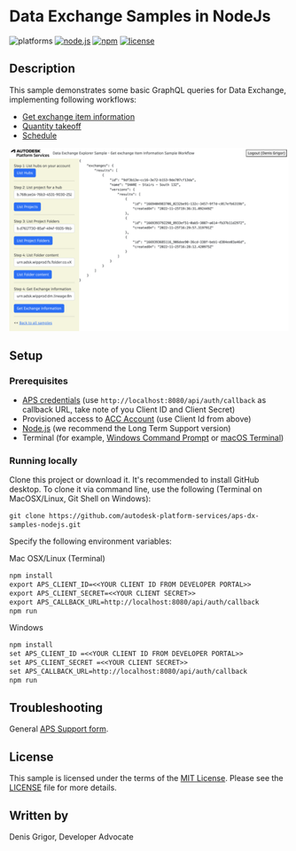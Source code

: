 # Data Exchange Samples in NodeJs

![platforms](https://img.shields.io/badge/platform-windows%20%7C%20osx%20%7C%20linux-lightgray.svg)
[![node.js](https://img.shields.io/badge/Node.js-16.16-blue.svg)](https://nodejs.org)
[![npm](https://img.shields.io/badge/npm-8.11-blue.svg)](https://www.npmjs.com/)
[![license](https://img.shields.io/:license-mit-green.svg)](https://opensource.org/licenses/MIT)

## Description

This sample demonstrates some basic GraphQL queries for Data Exchange, implementing following workflows:

- [Get exchange item information](./ExchangeItemInfo.md)
- [Quantity takeoff](./QuantityTakeOff.md)
- [Schedule](./Schedule.md)

[//]: # (- [Explore data using filters]&#40;./ExploreDataWithFilters.md&#41;)

![Sample](./thumbnail.png)

## Setup

### Prerequisites

- [APS credentials](https://forge.autodesk.com/en/docs/oauth/v2/tutorials/create-app) (use `http://localhost:8080/api/auth/callback` as callback URL, take note of you Client ID and Client Secret)
- Provisioned access to [ACC Account](https://forge.autodesk.com/en/docs/bim360/v1/tutorials/getting-started/manage-access-to-docs/) (use Client Id from above)
- [Node.js](https://nodejs.org) (we recommend the Long Term Support version)
- Terminal (for example, [Windows Command Prompt](https://en.wikipedia.org/wiki/Cmd.exe)
or [macOS Terminal](https://support.apple.com/guide/terminal/welcome/mac))

### Running locally

Clone this project or download it. It's recommended to install GitHub desktop. 
To clone it via command line, use the following (Terminal on MacOSX/Linux, Git Shell on Windows):

    git clone https://github.com/autodesk-platform-services/aps-dx-samples-nodejs.git

Specify the following environment variables:

Mac OSX/Linux (Terminal)

    npm install
    export APS_CLIENT_ID=<<YOUR CLIENT ID FROM DEVELOPER PORTAL>>
    export APS_CLIENT_SECRET=<<YOUR CLIENT SECRET>>
    export APS_CALLBACK_URL=http://localhost:8080/api/auth/callback
    npm run

Windows

    npm install
    set APS_CLIENT_ID =<<YOUR CLIENT ID FROM DEVELOPER PORTAL>>
    set APS_CLIENT_SECRET =<<YOUR CLIENT SECRET>>
    set APS_CALLBACK_URL=http://localhost:8080/api/auth/callback
    npm run

## Troubleshooting

General [APS Support form](https://forge.autodesk.com/en/support/get-help).

## License

This sample is licensed under the terms of the [MIT License](http://opensource.org/licenses/MIT).
Please see the [LICENSE](LICENSE) file for more details.

## Written by

Denis Grigor, Developer Advocate
